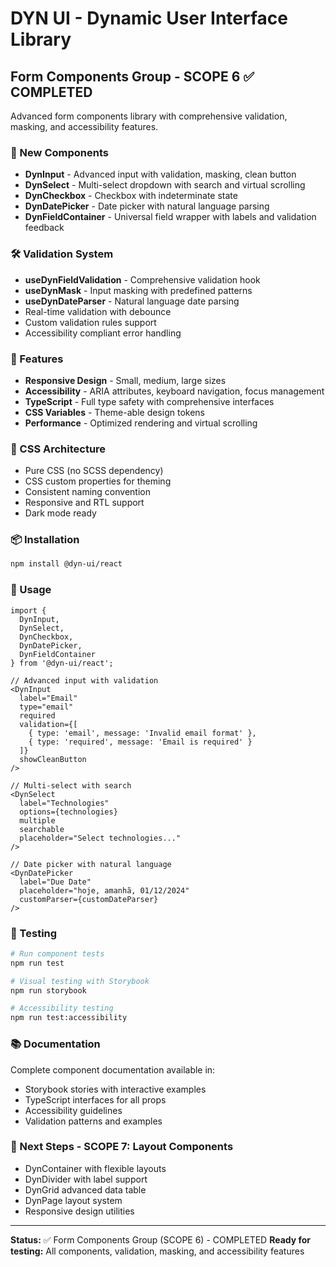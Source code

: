 # DYN UI - Dynamic User Interface Library

## Form Components Group - SCOPE 6 ✅ COMPLETED

Advanced form components library with comprehensive validation, masking, and accessibility features.

### 🚀 New Components

- **DynInput** - Advanced input with validation, masking, clean button
- **DynSelect** - Multi-select dropdown with search and virtual scrolling
- **DynCheckbox** - Checkbox with indeterminate state
- **DynDatePicker** - Date picker with natural language parsing
- **DynFieldContainer** - Universal field wrapper with labels and validation feedback

### 🛠️ Validation System

- **useDynFieldValidation** - Comprehensive validation hook
- **useDynMask** - Input masking with predefined patterns
- **useDynDateParser** - Natural language date parsing
- Real-time validation with debounce
- Custom validation rules support
- Accessibility compliant error handling

### 📱 Features

- **Responsive Design** - Small, medium, large sizes
- **Accessibility** - ARIA attributes, keyboard navigation, focus management
- **TypeScript** - Full type safety with comprehensive interfaces
- **CSS Variables** - Theme-able design tokens
- **Performance** - Optimized rendering and virtual scrolling

### 🎨 CSS Architecture

- Pure CSS (no SCSS dependency)
- CSS custom properties for theming
- Consistent naming convention
- Responsive and RTL support
- Dark mode ready

### 📦 Installation

```bash
npm install @dyn-ui/react
```

### 🔧 Usage

```tsx
import {
  DynInput,
  DynSelect,
  DynCheckbox,
  DynDatePicker,
  DynFieldContainer
} from '@dyn-ui/react';

// Advanced input with validation
<DynInput
  label="Email"
  type="email"
  required
  validation={[
    { type: 'email', message: 'Invalid email format' },
    { type: 'required', message: 'Email is required' }
  ]}
  showCleanButton
/>

// Multi-select with search
<DynSelect
  label="Technologies"
  options={technologies}
  multiple
  searchable
  placeholder="Select technologies..."
/>

// Date picker with natural language
<DynDatePicker
  label="Due Date"
  placeholder="hoje, amanhã, 01/12/2024"
  customParser={customDateParser}
/>
```

### 🧪 Testing

```bash
# Run component tests
npm run test

# Visual testing with Storybook
npm run storybook

# Accessibility testing
npm run test:accessibility
```

### 📚 Documentation

Complete component documentation available in:
- Storybook stories with interactive examples
- TypeScript interfaces for all props
- Accessibility guidelines
- Validation patterns and examples

### 🎯 Next Steps - SCOPE 7: Layout Components

- DynContainer with flexible layouts
- DynDivider with label support  
- DynGrid advanced data table
- DynPage layout system
- Responsive design utilities

---

**Status:** ✅ Form Components Group (SCOPE 6) - COMPLETED
**Ready for testing:** All components, validation, masking, and accessibility features